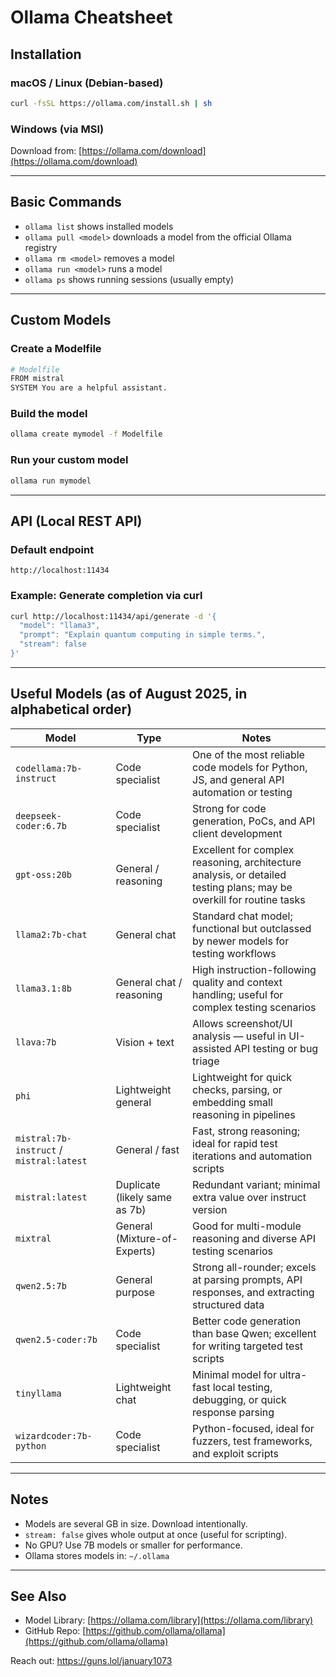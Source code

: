 # Ollama Cheatsheet

## Installation

### macOS / Linux (Debian-based)
```bash
curl -fsSL https://ollama.com/install.sh | sh
````

### Windows (via MSI)

Download from: [https://ollama.com/download](https://ollama.com/download)

---

## Basic Commands

* `ollama list` shows installed models
* `ollama pull <model>` downloads a model from the official Ollama registry
* `ollama rm <model>` removes a model
* `ollama run <model>` runs a model
* `ollama ps` shows running sessions (usually empty)

---

## Custom Models

### Create a Modelfile

```bash
# Modelfile
FROM mistral
SYSTEM You are a helpful assistant.
```

### Build the model

```bash
ollama create mymodel -f Modelfile
```

### Run your custom model

```bash
ollama run mymodel
```

---

## API (Local REST API)

### Default endpoint

```
http://localhost:11434
```

### Example: Generate completion via curl

```bash
curl http://localhost:11434/api/generate -d '{
  "model": "llama3",
  "prompt": "Explain quantum computing in simple terms.",
  "stream": false
}'
```

---

## Useful Models (as of August 2025, in alphabetical order)

| Model                                    | Type                          | Notes                                                                                                                 |
| ---------------------------------------- | ----------------------------- | --------------------------------------------------------------------------------------------------------------------- |
| `codellama:7b-instruct`                  | Code specialist               | One of the most reliable code models for Python, JS, and general API automation or testing                            |
| `deepseek-coder:6.7b`                    | Code specialist               | Strong for code generation, PoCs, and API client development                                                          |
| `gpt-oss:20b`                            | General / reasoning           | Excellent for complex reasoning, architecture analysis, or detailed testing plans; may be overkill for routine tasks  |
| `llama2:7b-chat`                         | General chat                  | Standard chat model; functional but outclassed by newer models for testing workflows                                  |
| `llama3.1:8b`                            | General chat / reasoning      | High instruction-following quality and context handling; useful for complex testing scenarios                         |
| `llava:7b`                               | Vision + text                 | Allows screenshot/UI analysis — useful in UI-assisted API testing or bug triage                                       |
| `phi`                                    | Lightweight general           | Lightweight for quick checks, parsing, or embedding small reasoning in pipelines                                      |
| `mistral:7b-instruct` / `mistral:latest` | General / fast                | Fast, strong reasoning; ideal for rapid test iterations and automation scripts                                        |
| `mistral:latest`                         | Duplicate (likely same as 7b) | Redundant variant; minimal extra value over instruct version                                                          |
| `mixtral`                                | General (Mixture-of-Experts)  | Good for multi-module reasoning and diverse API testing scenarios                                                     |
| `qwen2.5:7b`                             | General purpose               | Strong all-rounder; excels at parsing prompts, API responses, and extracting structured data                          |
| `qwen2.5-coder:7b`                       | Code specialist               | Better code generation than base Qwen; excellent for writing targeted test scripts                                    |
| `tinyllama`                              | Lightweight chat              | Minimal model for ultra-fast local testing, debugging, or quick response parsing                                      |
| `wizardcoder:7b-python`                  | Code specialist               | Python-focused, ideal for fuzzers, test frameworks, and exploit scripts                                               |

---

## Notes

* Models are several GB in size. Download intentionally.
* `stream: false` gives whole output at once (useful for scripting).
* No GPU? Use 7B models or smaller for performance.
* Ollama stores models in: `~/.ollama`

---

## See Also

* Model Library: [https://ollama.com/library](https://ollama.com/library)
* GitHub Repo: [https://github.com/ollama/ollama](https://github.com/ollama/ollama)

Reach out: https://guns.lol/january1073
